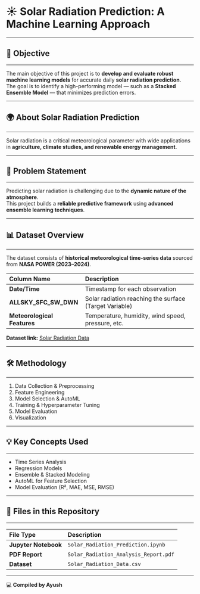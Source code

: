 # ☀️ Solar Radiation Prediction: A Machine Learning Approach  

---

## 🎯 Objective  
---
The main objective of this project is to **develop and evaluate robust machine learning models** for accurate daily **solar radiation prediction**.  
The goal is to identify a high-performing model — such as a **Stacked Ensemble Model** — that minimizes prediction errors.  

---

## 🌍 About Solar Radiation Prediction  
---
Solar radiation is a critical meteorological parameter with wide applications in **agriculture, climate studies, and renewable energy management**.  

---

## 📝 Problem Statement  
---
Predicting solar radiation is challenging due to the **dynamic nature of the atmosphere**.  
This project builds a **reliable predictive framework** using **advanced ensemble learning techniques**.  

---

## 📊 Dataset Overview  
---
The dataset consists of **historical meteorological time-series data** sourced from **NASA POWER (2023–2024)**.  

| Column Name | Description |  
| :--- | :--- |  
| **Date/Time** | Timestamp for each observation |  
| **ALLSKY_SFC_SW_DWN** | Solar radiation reaching the surface (Target Variable) |  
| **Meteorological Features** | Temperature, humidity, wind speed, pressure, etc. |  

**Dataset link:** [Solar Radiation Data](<Insert your dataset link here>)  

---

## 🛠️ Methodology  
---
1. Data Collection & Preprocessing  
2. Feature Engineering  
3. Model Selection & AutoML  
4. Training & Hyperparameter Tuning  
5. Model Evaluation  
6. Visualization  

---

## 💡 Key Concepts Used  
---
* Time Series Analysis  
* Regression Models  
* Ensemble & Stacked Modeling  
* AutoML for Feature Selection  
* Model Evaluation (R², MAE, MSE, RMSE)  

---

## 📂 Files in this Repository  
---
| File Type | Description |  
| :--- | :--- |  
| **Jupyter Notebook** | `Solar_Radiation_Prediction.ipynb` |  
| **PDF Report** | `Solar_Radiation_Analysis_Report.pdf` |  
| **Dataset** | `Solar_Radiation_Data.csv` |  

---

💻 **Compiled by Ayush**  
